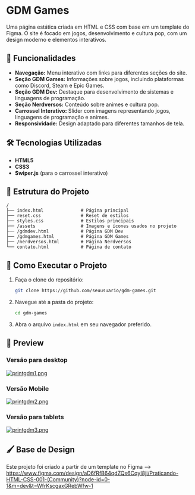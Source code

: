 # GDM Games

Uma página estática criada em HTML e CSS com base em um template do Figma. O site é focado em jogos, desenvolvimento e cultura pop, com um design moderno e elementos interativos.

## 🚀 Funcionalidades

- **Navegação:** Menu interativo com links para diferentes seções do site.
- **Seção GDM Games:** Informações sobre jogos, incluindo plataformas como Discord, Steam e Epic Games.
- **Seção GDM Dev:** Destaque para desenvolvimento de sistemas e linguagens de programação.
- **Seção Nerdversos:** Conteúdo sobre animes e cultura pop.
- **Carrossel Interativo:** Slider com imagens representando jogos, linguagens de programação e animes.
- **Responsividade:** Design adaptado para diferentes tamanhos de tela.

## 🛠️ Tecnologias Utilizadas

- **HTML5**
- **CSS3**
- **Swiper.js** (para o carrossel interativo)

## 📂 Estrutura do Projeto

```
/
├── index.html              # Página principal
├── reset.css               # Reset de estilos
├── styles.css              # Estilos principais
├── /assets                 # Imagens e ícones usados no projeto
├── /gdmdev.html            # Página GDM Dev
├── /gdmgames.html          # Página GDM Games
├── /nerdversos.html        # Página Nerdversos
└── contato.html            # Página de contato
```

## 🔧 Como Executar o Projeto

1. Faça o clone do repositório:
   ```bash
   git clone https://github.com/seuusuario/gdm-games.git
   ```

2. Navegue até a pasta do projeto:
   ```bash
   cd gdm-games
   ```

3. Abra o arquivo `index.html` em seu navegador preferido.

## 🌟 Preview

### Versão para desktop
[![printgdm1.png](https://i.postimg.cc/KjCdjzfP/printgdm1.png)](https://postimg.cc/wRcWb9SM)

### Versão Mobile
[![printgdm2.png](https://i.postimg.cc/htWkqXfg/printgdm2.png)](https://postimg.cc/kBs1QXQh)

### Versão para tablets
[![printgdm3.png](https://i.postimg.cc/xTbw7vjt/printgdm3.png)](https://postimg.cc/tYpvnVxx)

## 🖌️ Base de Design

Este projeto foi criado a partir de um template no Figma --> https://www.figma.com/design/aD6fRfB64qdZQs6CqyI8ji/Praticando-HTML-CSS-001-(Community)?node-id=0-1&m=dev&t=WfrKscgaxGRebWfw-1


